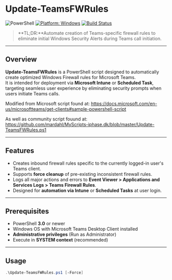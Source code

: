 # Update-TeamsFWRules

![PowerShell](https://img.shields.io/badge/PowerShell-v3.0+-blue)
[![Platform: Windows](https://img.shields.io/badge/Platform-Windows-blue.svg)]()
[![Build Status](https://img.shields.io/badge/Status-Stable-brightgreen.svg)]()

> **TL;DR:**Automate creation of Teams-specific firewall rules to eliminate initial Windows Security Alerts during Teams call initiation.

---

## Overview

**Update-TeamsFWRules** is a PowerShell script designed to automatically create optimized Windows Firewall rules for Microsoft Teams.  
It is intended for deployment via **Microsoft Intune** or **Scheduled Task**, targeting seamless user experience by eliminating security prompts when users initiate Teams calls.

Modified from Microsoft script found at: https://docs.microsoft.com/en-us/microsoftteams/get-clients#sample-powershell-script

As well as community script fouund at: https://github.com/mardahl/MyScripts-iphase.dk/blob/master/Update-TeamsFWRules.ps1

---

## Features

- Creates inbound firewall rules specific to the currently logged-in user's Teams client.
- Supports **force cleanup** of pre-existing inconsistent firewall rules.
- Logs all major actions and errors to **Event Viewer > Applications and Services Logs > Teams Firewall Rules**.
- Designed for **automation via Intune** or **Scheduled Tasks** at user login.

---

## Prerequisites

- PowerShell **3.0** or newer
- Windows OS with Microsoft Teams Desktop Client installed
- **Administrative privileges** (Run as Administrator)
- Execute in **SYSTEM context** (recommended)

---


## Usage

```powershell
.\Update-TeamsFWRules.ps1 [-Force]
